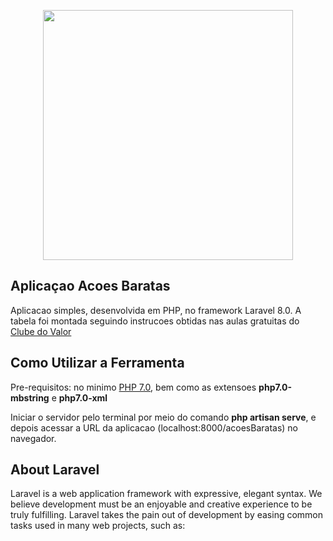 <p align="center"><a href="https://laravel.com" target="_blank"><img src="https://raw.githubusercontent.com/laravel/art/master/logo-lockup/5%20SVG/2%20CMYK/1%20Full%20Color/laravel-logolockup-cmyk-red.svg" width="400"></a></p>

## Aplicaçao Acoes Baratas

Aplicacao simples, desenvolvida em PHP, no framework Laravel 8.0. A tabela foi montada seguindo instrucoes obtidas nas aulas gratuitas do <a href="https://clubedovalor.com.br/">Clube do Valor</a>

## Como Utilizar a Ferramenta

Pre-requisitos: no minimo <a href="https://www.php.net/manual/pt_BR/install.php">PHP 7.0</a>, bem como as extensoes <strong>php7.0-mbstring</strong> e <strong>php7.0-xml</strong>

Iniciar o servidor pelo terminal por meio do comando <strong>php artisan serve</strong>, e depois acessar a URL da aplicacao (localhost:8000/acoesBaratas) no navegador.

## About Laravel

Laravel is a web application framework with expressive, elegant syntax. We believe development must be an enjoyable and creative experience to be truly fulfilling. Laravel takes the pain out of development by easing common tasks used in many web projects, such as:

